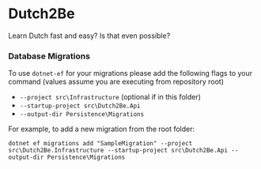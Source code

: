 # Dutch2Be
Learn Dutch fast and easy? Is that even possible?

### Database Migrations

To use `dotnet-ef` for your migrations please add the following flags to your command (values assume you are executing from repository root)

* `--project src\Infrastructure` (optional if in this folder)
* `--startup-project src\Dutch2Be.Api`
* `--output-dir Persistence\Migrations`

For example, to add a new migration from the root folder:

 `dotnet ef migrations add "SampleMigration" --project src\Dutch2Be.Infrastructure --startup-project src\Dutch2Be.Api --output-dir Persistence\Migrations` 
